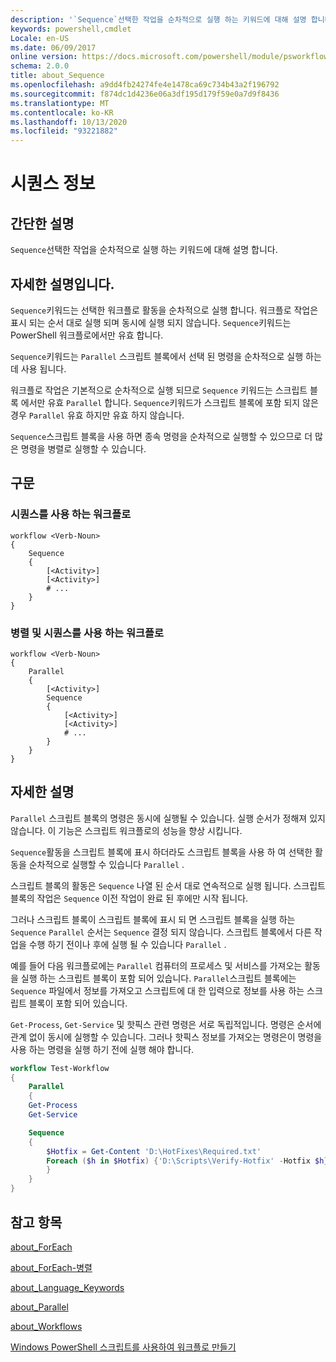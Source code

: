 ```yaml
---
description: '`Sequence`선택한 작업을 순차적으로 실행 하는 키워드에 대해 설명 합니다.'
keywords: powershell,cmdlet
Locale: en-US
ms.date: 06/09/2017
online version: https://docs.microsoft.com/powershell/module/psworkflow/about/about_sequence?view=powershell-5.1&WT.mc_id=ps-gethelp
schema: 2.0.0
title: about_Sequence
ms.openlocfilehash: a9dd4fb24274fe4e1478ca69c734b43a2f196792
ms.sourcegitcommit: f874dc1d4236e06a3df195d179f59e0a7d9f8436
ms.translationtype: MT
ms.contentlocale: ko-KR
ms.lasthandoff: 10/13/2020
ms.locfileid: "93221882"
---
```

# <a name="about-sequence"></a>시퀀스 정보

## <a name="short-description"></a>간단한 설명

`Sequence`선택한 작업을 순차적으로 실행 하는 키워드에 대해 설명 합니다.

## <a name="long-description"></a>자세한 설명입니다.

`Sequence`키워드는 선택한 워크플로 활동을 순차적으로 실행 합니다. 워크플로 작업은 표시 되는 순서 대로 실행 되며 동시에 실행 되지 않습니다. `Sequence`키워드는 PowerShell 워크플로에서만 유효 합니다.

`Sequence`키워드는 `Parallel` 스크립트 블록에서 선택 된 명령을 순차적으로 실행 하는 데 사용 됩니다.

워크플로 작업은 기본적으로 순차적으로 실행 되므로 `Sequence` 키워드는 스크립트 블록 에서만 유효 `Parallel` 합니다. `Sequence`키워드가 스크립트 블록에 포함 되지 않은 경우 `Parallel` 유효 하지만 유효 하지 않습니다.

`Sequence`스크립트 블록을 사용 하면 종속 명령을 순차적으로 실행할 수 있으므로 더 많은 명령을 병렬로 실행할 수 있습니다.

## <a name="syntax"></a>구문

### <a name="workflow-using-sequence"></a>시퀀스를 사용 하는 워크플로

```
workflow <Verb-Noun>
{
    Sequence
    {
        [<Activity>]
        [<Activity>]
        # ...
    }
}
```

### <a name="workflow-using-parallel-and-sequence"></a>병렬 및 시퀀스를 사용 하는 워크플로

```
workflow <Verb-Noun>
{
    Parallel
    {
        [<Activity>]
        Sequence
        {
            [<Activity>]
            [<Activity>]
            # ...
        }
    }
}
```

## <a name="detailed-description"></a>자세한 설명

`Parallel` 스크립트 블록의 명령은 동시에 실행될 수 있습니다. 실행 순서가 정해져 있지 않습니다. 이 기능은 스크립트 워크플로의 성능을 향상 시킵니다.

`Sequence`활동을 스크립트 블록에 표시 하더라도 스크립트 블록을 사용 하 여 선택한 활동을 순차적으로 실행할 수 있습니다 `Parallel` .

스크립트 블록의 활동은 `Sequence` 나열 된 순서 대로 연속적으로 실행 됩니다. 스크립트 블록의 작업은 `Sequence` 이전 작업이 완료 된 후에만 시작 됩니다.

그러나 스크립트 블록이 스크립트 블록에 표시 되 면 스크립트 블록을 실행 하는 `Sequence` `Parallel` 순서는 `Sequence` 결정 되지 않습니다. 스크립트 블록에서 다른 작업을 수행 하기 전이나 후에 실행 될 수 있습니다 `Parallel` .

예를 들어 다음 워크플로에는 `Parallel` 컴퓨터의 프로세스 및 서비스를 가져오는 활동을 실행 하는 스크립트 블록이 포함 되어 있습니다. `Parallel`스크립트 블록에는 `Sequence` 파일에서 정보를 가져오고 스크립트에 대 한 입력으로 정보를 사용 하는 스크립트 블록이 포함 되어 있습니다.

`Get-Process`, `Get-Service` 및 핫픽스 관련 명령은 서로 독립적입니다. 명령은 순서에 관계 없이 동시에 실행할 수 있습니다. 그러나 핫픽스 정보를 가져오는 명령은이 명령을 사용 하는 명령을 실행 하기 전에 실행 해야 합니다.

```powershell
workflow Test-Workflow
{
    Parallel
    {
    Get-Process
    Get-Service

    Sequence
    {
        $Hotfix = Get-Content 'D:\HotFixes\Required.txt'
        Foreach ($h in $Hotfix) {'D:\Scripts\Verify-Hotfix' -Hotfix $h}
        }
    }
}
```

## <a name="see-also"></a>참고 항목

[about_ForEach](../../Microsoft.PowerShell.Core/About/about_Foreach.md)

[about_ForEach-병렬](about_ForEach-Parallel.md)

[about_Language_Keywords](../../Microsoft.PowerShell.Core/About/about_Language_Keywords.md)

[about_Parallel](about_Parallel.md)

[about_Workflows](about_Workflows.md)

[Windows PowerShell 스크립트를 사용하여 워크플로 만들기](/previous-versions/powershell/scripting/developer/workflow/creating-a-workflow-by-using-a-windows-powershell-script)
